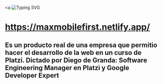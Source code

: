<a <img src="https://readme-typing-svg.herokuapp.com?font=Fira+Code&duration=3000&pause=1000&color=0CF81D&width=435&lines=Mobile+First+-+Responsive+Design" alt="Typing SVG" /></a>
<br>
# https://maxmobilefirst.netlify.app/

<h2>Es un producto real de una empresa que permitio hacer el desarrollo de la web en un curso de Platzi. Dictado por Diego de Granda:
Software Engineering Manager en Platzi y Google Developer Expert</h2>
